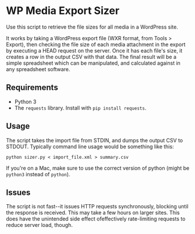 # WP Media Export Sizer

Use this script to retrieve the file sizes for all media in a WordPress site.

It works by taking a WordPress export file (WXR format, from Tools > Export), then checking the file size of each media attachment in the export by executing a HEAD request on the server. Once it has each file's size, it creates a row in the output CSV with that data. The final result will be a simple spreadsheet which can be manipulated, and calculated against in any spreadsheet software.

## Requirements

* Python 3
* The `requests` library. Install with `pip install requests`.

## Usage

The script takes the import file from STDIN, and dumps the output CSV to STDOUT. Typically command line usage would be something like this:

```
python sizer.py < import_file.xml > summary.csv
```

If you're on a Mac, make sure to use the correct version of python (might be `python3` instead of `python`).

## Issues

The script is not fast--it issues HTTP requests synchronously, blocking until the response is received. This may take a few hours on larger sites. This does have the unintended side effect ofeffectively rate-limiting requests to reduce server load, though.